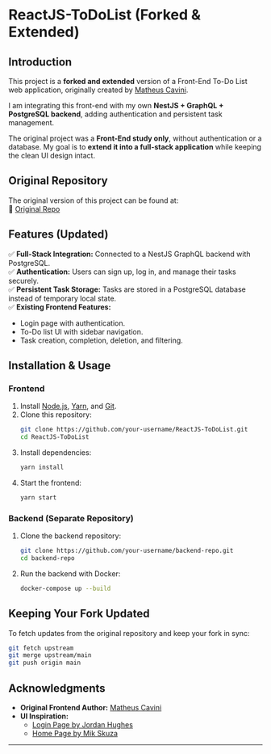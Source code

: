 # ReactJS-ToDoList (Forked & Extended)

## Introduction

This project is a **forked and extended** version of a Front-End To-Do List web application, originally created by [Matheus Cavini](https://github.com/MatheusCavini). 

I am integrating this front-end with my own **NestJS + GraphQL + PostgreSQL backend**, adding authentication and persistent task management.

The original project was a **Front-End study only**, without authentication or a database. My goal is to **extend it into a full-stack application** while keeping the clean UI design intact.

## Original Repository

The original version of this project can be found at:  
🔗 [Original Repo](https://github.com/MatheusCavini/ReactJS-ToDoList)

## Features (Updated)

✅ **Full-Stack Integration:** Connected to a NestJS GraphQL backend with PostgreSQL.  
✅ **Authentication:** Users can sign up, log in, and manage their tasks securely.  
✅ **Persistent Task Storage:** Tasks are stored in a PostgreSQL database instead of temporary local state.  
✅ **Existing Frontend Features:**  
- Login page with authentication.  
- To-Do list UI with sidebar navigation.  
- Task creation, completion, deletion, and filtering.  

## Installation & Usage

### **Frontend**
1. Install [Node.js](https://nodejs.org/en/), [Yarn](https://classic.yarnpkg.com/lang/en/), and [Git](https://git-scm.com/downloads).  
2. Clone this repository:
   ```sh
   git clone https://github.com/your-username/ReactJS-ToDoList.git
   cd ReactJS-ToDoList
   ```
3. Install dependencies:
   ```sh
   yarn install
   ```
4. Start the frontend:
   ```sh
   yarn start
   ```

### **Backend** (Separate Repository)
1. Clone the backend repository:
   ```sh
   git clone https://github.com/your-username/backend-repo.git
   cd backend-repo
   ```
2. Run the backend with Docker:
   ```sh
   docker-compose up --build
   ```

## Keeping Your Fork Updated
To fetch updates from the original repository and keep your fork in sync:
```sh
git fetch upstream
git merge upstream/main
git push origin main
```

## Acknowledgments

- **Original Frontend Author:** [Matheus Cavini](https://github.com/MatheusCavini)  
- **UI Inspiration:**  
  - [Login Page by Jordan Hughes](https://dribbble.com/shots/17564792-Log-in-page-Untitled-UI/attachments/12710737?mode=media)  
  - [Home Page by Mik Skuza](https://dribbble.com/shots/14440819-KosmoTime-Task-Manager/attachments/6121947?mode=media)  

---

